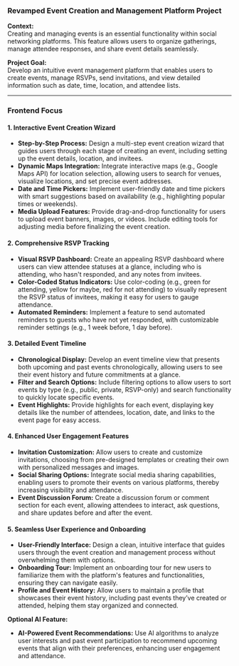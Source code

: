 ### **Revamped Event Creation and Management Platform Project**

**Context:**  
Creating and managing events is an essential functionality within social networking platforms. This feature allows users to organize gatherings, manage attendee responses, and share event details seamlessly.

**Project Goal:**  
Develop an intuitive event management platform that enables users to create events, manage RSVPs, send invitations, and view detailed information such as date, time, location, and attendee lists.

---

### **Frontend Focus**  

#### **1. Interactive Event Creation Wizard**

- **Step-by-Step Process:** Design a multi-step event creation wizard that guides users through each stage of creating an event, including setting up the event details, location, and invitees.
- **Dynamic Maps Integration:** Integrate interactive maps (e.g., Google Maps API) for location selection, allowing users to search for venues, visualize locations, and set precise event addresses.
- **Date and Time Pickers:** Implement user-friendly date and time pickers with smart suggestions based on availability (e.g., highlighting popular times or weekends).
- **Media Upload Features:** Provide drag-and-drop functionality for users to upload event banners, images, or videos. Include editing tools for adjusting media before finalizing the event creation.

#### **2. Comprehensive RSVP Tracking**

- **Visual RSVP Dashboard:** Create an appealing RSVP dashboard where users can view attendee statuses at a glance, including who is attending, who hasn't responded, and any notes from invitees.
- **Color-Coded Status Indicators:** Use color-coding (e.g., green for attending, yellow for maybe, red for not attending) to visually represent the RSVP status of invitees, making it easy for users to gauge attendance.
- **Automated Reminders:** Implement a feature to send automated reminders to guests who have not yet responded, with customizable reminder settings (e.g., 1 week before, 1 day before).

#### **3. Detailed Event Timeline**

- **Chronological Display:** Develop an event timeline view that presents both upcoming and past events chronologically, allowing users to see their event history and future commitments at a glance.
- **Filter and Search Options:** Include filtering options to allow users to sort events by type (e.g., public, private, RSVP-only) and search functionality to quickly locate specific events.
- **Event Highlights:** Provide highlights for each event, displaying key details like the number of attendees, location, date, and links to the event page for easy access.

#### **4. Enhanced User Engagement Features**

- **Invitation Customization:** Allow users to create and customize invitations, choosing from pre-designed templates or creating their own with personalized messages and images.
- **Social Sharing Options:** Integrate social media sharing capabilities, enabling users to promote their events on various platforms, thereby increasing visibility and attendance.
- **Event Discussion Forum:** Create a discussion forum or comment section for each event, allowing attendees to interact, ask questions, and share updates before and after the event.

#### **5. Seamless User Experience and Onboarding**

- **User-Friendly Interface:** Design a clean, intuitive interface that guides users through the event creation and management process without overwhelming them with options.
- **Onboarding Tour:** Implement an onboarding tour for new users to familiarize them with the platform's features and functionalities, ensuring they can navigate easily.
- **Profile and Event History:** Allow users to maintain a profile that showcases their event history, including past events they’ve created or attended, helping them stay organized and connected.

**Optional AI Feature:**  

- **AI-Powered Event Recommendations:** Use AI algorithms to analyze user interests and past event participation to recommend upcoming events that align with their preferences, enhancing user engagement and attendance.
